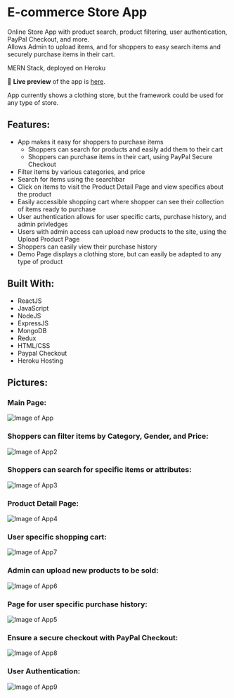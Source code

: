 # E-commerce Store App
Online Store App with product search, product filtering, user authentication, PayPal Checkout, and more. 
<br/> Allows Admin to upload items, and for shoppers to easy search items and securely purchase items in their cart.

MERN Stack, deployed on Heroku

🔗 **Live preview** of the app is [here](https://justins-online-shop.herokuapp.com).

App currently shows a clothing store, but the framework could be used for any type of store.

## Features: ##

* App makes it easy for shoppers to purchase items
  * Shoppers can search for products and easily add them to their cart
  * Shoppers can purchase items in their cart, using PayPal Secure Checkout
* Filter items by various categories, and price
* Search for items using the searchbar
* Click on items to visit the Product Detail Page and view specifics about the product
* Easily accessible shopping cart where shopper can see their collection of items ready to purchase
* User authentication allows for user specific carts, purchase history, and admin privledges
* Users with admin access can upload new products to the site, using the Upload Product Page
* Shoppers can easily view their purchase history
* Demo Page displays a clothing store, but can easily be adapted to any type of product

## Built With: ##

* ReactJS
* JavaScript
* NodeJS
* ExpressJS
* MongoDB
* Redux
* HTML/CSS
* Paypal Checkout
* Heroku Hosting

## Pictures: ##

### Main Page: ###
![Image of App](./ReadMe-Images/ReadMe1.png)
### Shoppers can filter items by Category, Gender, and Price: ###
![Image of App2](./ReadMe-Images/ReadMe2.png)
### Shoppers can search for specific items or attributes: ###
![Image of App3](./ReadMe-Images/ReadMe3.png)
### Product Detail Page: ###
![Image of App4](./ReadMe-Images/ReadMe4.png)
### User specific shopping cart: ###
![Image of App7](./ReadMe-Images/ReadMe7.png)
### Admin can upload new products to be sold: ### 
![Image of App6](./ReadMe-Images/ReadMe6.png)
### Page for user specific purchase history: ### 
![Image of App5](./ReadMe-Images/ReadMe5.png)
### Ensure a secure checkout with PayPal Checkout: ###
![Image of App8](./ReadMe-Images/ReadMe8.png)
### User Authentication: ###
![Image of App9](./ReadMe-Images/ReadMe9.png)
